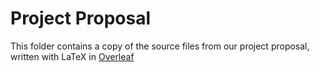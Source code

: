 # Project Proposal
This folder contains a copy of the source files from our project proposal, written with LaTeX in [Overleaf](https://www.overleaf.com/)